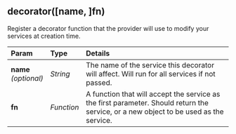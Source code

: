 ## decorator([name, ]fn)

Register a decorator function that the provider will use to modify your services at creation time.

Param                      | Type       | Details
:--------------------------|:-----------|:--------
**name**<br />*(optional)* | *String*   | The name of the service this decorator will affect. Will run for all services if not passed.
**fn**                     | *Function* | A function that will accept the service as the first parameter. Should return the service, or a new object to be used as the service.
